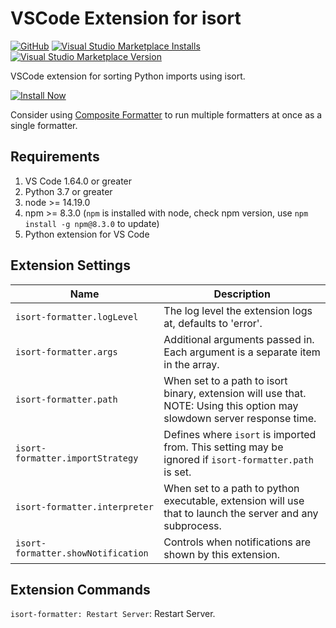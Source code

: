 
# VSCode Extension for isort

[![GitHub](https://img.shields.io/github/license/34j/vscode-isort-formatter?logo=github&logoColor=%23181717)](https://github.com/34j/vscode-isort-formatter)
[![Visual Studio Marketplace Installs](https://img.shields.io/visual-studio-marketplace/i/mikoz.isort-formatter?logo=visual-studio-code&logoColor=%23007ACC)](https://marketplace.visualstudio.com/items?itemName=mikoz.isort-formatter)
[![Visual Studio Marketplace Version](https://img.shields.io/visual-studio-marketplace/v/mikoz.isort-formatter)](https://marketplace.visualstudio.com/items?itemName=mikoz.isort-formatter)

VSCode extension for sorting Python imports using isort.

[![Install Now](https://img.shields.io/badge/-Install%20Now-107C10?style=for-the-badge&logo=visualstudiocode)](https://marketplace.visualstudio.com/items?itemName=mikoz.isort-formatter)

Consider using [Composite Formatter](https://marketplace.visualstudio.com/items?itemName=mikoz.composite-formatter) to run multiple formatters at once as a single formatter.

## Requirements

1. VS Code 1.64.0 or greater
1. Python 3.7 or greater
1. node >= 14.19.0
1. npm >= 8.3.0 (`npm` is installed with node, check npm version, use `npm install -g npm@8.3.0` to update)
1. Python extension for VS Code

## Extension Settings

|Name|Description|
|----|-----------|
|`isort-formatter.logLevel`| The log level the extension logs at, defaults to 'error'.|
| `isort-formatter.args`| Additional arguments passed in. Each argument is a separate item in the array.|
| `isort-formatter.path`| When set to a path to isort binary, extension will use that. NOTE: Using this option may slowdown server response time.|
| `isort-formatter.importStrategy`| Defines where `isort` is imported from. This setting may be ignored if `isort-formatter.path` is set.|
| `isort-formatter.interpreter`| When set to a path to python executable, extension will use that to launch the server and any subprocess.|
| `isort-formatter.showNotification`| Controls when notifications are shown by this extension.|

## Extension Commands

`isort-formatter: Restart Server`: Restart Server.

<!--## Known Issues-->